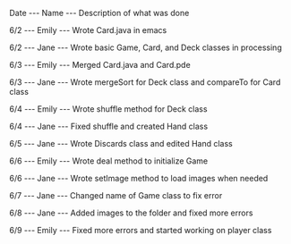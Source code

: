 Date --- Name --- Description of what was done

6/2 --- Emily --- Wrote Card.java in emacs

6/2 --- Jane --- Wrote basic Game, Card, and Deck classes in processing

6/3 --- Emily --- Merged Card.java and Card.pde

6/3 --- Jane --- Wrote mergeSort for Deck class and compareTo for Card class

6/4 --- Emily --- Wrote shuffle method for Deck class

6/4 --- Jane --- Fixed shuffle and created Hand class

6/5 --- Jane --- Wrote Discards class and edited Hand class

6/6 --- Emily --- Wrote deal method to initialize Game

6/6 --- Jane --- Wrote setImage method to load images when needed

6/7 --- Jane --- Changed name of Game class to fix error

6/8 --- Jane --- Added images to the folder and fixed more errors

6/9 --- Emily --- Fixed more errors and started working on player class

